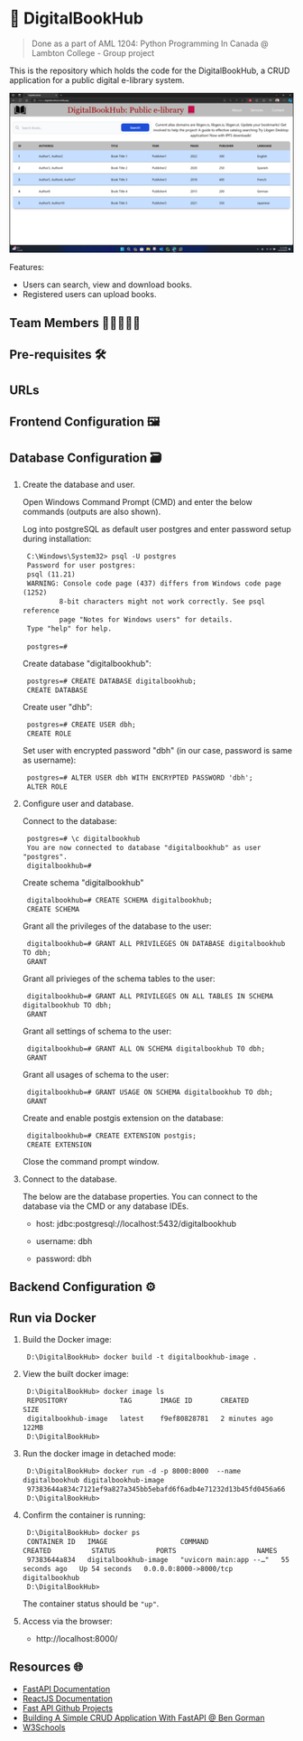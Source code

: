 # 📕 DigitalBookHub 

> Done as a part of AML 1204: Python Programming In Canada @ Lambton College -  Group project

This is the repository which holds the code for the DigitalBookHub, a CRUD application for a public digital e-library system.

![Web application user interface](/assets/UI.png)


Features:

- Users can search, view and download books.
- Registered users can upload books.

## Team Members 🧑🏻‍🤝‍🧑🏼

## Pre-requisites 🛠

## URLs

## Frontend Configuration 🖼

## Database Configuration 🗃

1) Create the database and user.

    Open Windows Command Prompt (CMD) and enter the below commands (outputs are also shown).

    Log into postgreSQL as default user postgres and enter password setup during installation:

        C:\Windows\System32> psql -U postgres
        Password for user postgres:
        psql (11.21)
        WARNING: Console code page (437) differs from Windows code page (1252)
                8-bit characters might not work correctly. See psql reference
                page "Notes for Windows users" for details.
        Type "help" for help.

        postgres=#


    Create database "digitalbookhub":
        
        postgres=# CREATE DATABASE digitalbookhub;
        CREATE DATABASE
    
    Create user "dhb":

        postgres=# CREATE USER dbh;
        CREATE ROLE

    Set user with encrypted password "dbh" (in our case, password is same as username):
    
        postgres=# ALTER USER dbh WITH ENCRYPTED PASSWORD 'dbh';
        ALTER ROLE

2) Configure user and database.

    Connect to the database:

        postgres=# \c digitalbookhub
        You are now connected to database "digitalbookhub" as user "postgres".
        digitalbookhub=# 

    Create schema "digitalbookhub"

        digitalbookhub=# CREATE SCHEMA digitalbookhub;
        CREATE SCHEMA

    Grant all the privileges of the database to the user:

        digitalbookhub=# GRANT ALL PRIVILEGES ON DATABASE digitalbookhub TO dbh;
        GRANT

    Grant all privieges of the schema tables to the user:

        digitalbookhub=# GRANT ALL PRIVILEGES ON ALL TABLES IN SCHEMA digitalbookhub TO dbh;
        GRANT

    Grant all settings of schema to the user:

        digitalbookhub=# GRANT ALL ON SCHEMA digitalbookhub TO dbh;
        GRANT

    Grant all usages of schema to the user:

        digitalbookhub=# GRANT USAGE ON SCHEMA digitalbookhub TO dbh;
        GRANT

    Create and enable postgis extension on the database:

        digitalbookhub=# CREATE EXTENSION postgis;
        CREATE EXTENSION

    Close the command prompt window.
    
3) Connect to the database.

    The below are the database properties. You can connect to the database via the CMD or any database IDEs.

    - host: jdbc:postgresql://localhost:5432/digitalbookhub
    
    - username: dbh

    - password: dbh

## Backend Configuration ⚙

## Run via Docker

1. Build the Docker image:

        D:\DigitalBookHub> docker build -t digitalbookhub-image .

2. View the built docker image:

        D:\DigitalBookHub> docker image ls
        REPOSITORY             TAG       IMAGE ID       CREATED         SIZE
        digitalbookhub-image   latest    f9ef80828781   2 minutes ago   122MB
        D:\DigitalBookHub>


3. Run the docker image in detached mode:

        D:\DigitalBookHub> docker run -d -p 8000:8000  --name digitalbookhub digitalbookhub-image
        97383644a834c7121ef9a827a345bb5ebafd6f6adb4e71232d13b45fd0456a66
        D:\DigitalBookHub>

4. Confirm the container is running:
        
        D:\DigitalBookHub> docker ps
        CONTAINER ID   IMAGE                  COMMAND                  CREATED          STATUS          PORTS                    NAMES
        97383644a834   digitalbookhub-image   "uvicorn main:app --…"   55 seconds ago   Up 54 seconds   0.0.0.0:8000->8000/tcp   digitalbookhub
        D:\DigitalBookHub>

    The container status should be ```"up"```.


5. Access via the browser:

    - http://localhost:8000/


## Resources 🌐
- [FastAPI Documentation](https://fastapi.tiangolo.com/learn/)
- [ReactJS Documentation](https://react.dev/blog/2023/03/16/introducing-react-dev)
- [Fast API Github Projects](https://github.com/topics/fastapi-crud-app)
- [Building A Simple CRUD Application With FastAPI @ Ben Gorman](https://www.gormanalysis.com/blog/building-a-simple-crud-application-with-fastapi/)
- [W3Schools](https://www.w3schools.com/)
